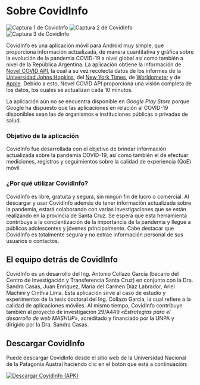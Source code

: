 # Sobre CovidInfo
![Captura 1 de CovidInfo](https://raw.githubusercontent.com/gispunpauarg/CovidInfoUNPA/master/Im%C3%A1genes/CovidInfo-1.png) 
![Captura 2 de CovidInfo](https://raw.githubusercontent.com/gispunpauarg/CovidInfoUNPA/master/Im%C3%A1genes/CovidInfo-2.png) 
![Captura 3 de CovidInfo](https://raw.githubusercontent.com/gispunpauarg/CovidInfoUNPA/master/Im%C3%A1genes/CovidInfo-3.png)

CovidInfo es una aplicación móvil para Android muy simple, que proporciona información actualizada, de manera cuantitativa y gráfica sobre la evolución de la pandemia COVID-19 a nivel global así como también a nivel de la República Argentina.
La aplicación obtiene la información de [Novel COVID API](https://disease.sh), la cual a su vez recolecta datos de los informes de la [Universidad Johns Hopkins](https://www.jhu.edu), del [New York Times](https://www.nytimes.com), de [Worldometer](https://www.worldometers.info) y de [Apple](https://www.apple.com). Debido a esto, Novel COVID API proporciona una visión completa de los datos, los cuales se actualizan cada 10 minutos.

La aplicación aún no se encuentra disponible en *Google Play Store* porque Google ha dispuesto que las aplicaciones en relación al COVID-19 disponibles sean las de organismos e instituciones públicas o privadas de salud.

### Objetivo de la aplicación
CovidInfo fue desarrollada con el objetivo de brindar información actualizada sobre la pandemia COVID-19, así como también el de efectuar mediciones, registros y seguimientos sobre la calidad de experiencia (QoE) móvil.

### ¿Por qué utilizar CovidInfo?
CovidInfo es libre, gratuita y segura, sin ningún fin de lucro o comercial. Al descargar y usar CovidInfo además de tener información actualizada sobre la pandemia, estará colaborando con varias investigaciones que se están realizando en la provincia de Santa Cruz. Se espera que esta herramienta contribuya a la concientización de la importancia de la pandemia y llegue a públicos adolescentes y jóvenes principalmente.
Cabe destacar que CovidInfo es totalmente segura y no extrae información personal de sus usuarios o contactos.

## El equipo detrás de CovidInfo
CovidInfo es un desarrollo del Ing. Antonio Collazo García (becario del Centro de Investigación y Transferencia Santa Cruz) en conjunto con la Dra. Sandra Casas, Juan Enriquez, María del Carmen Díaz Labrador, Ariel Machini y Cinthia Lima.
Esta aplicación sirve al caso de estudio y experimentos de la tesis doctoral del Ing. Collazo García, la cual refiere a la calidad de aplicaciones móviles. Al mismo tiempo, CovidInfo contribuye también al proyecto de investigación 29/A449 «*Estrategias para el desarrollo de web MASHUP*», acreditado y financiado por la UNPA y dirigido por la Dra. Sandra Casas.

## Descargar CovidInfo
Puede descargar CovidInfo desde el sitio web de la Universidad Nacional de la Patagonia Austral haciendo clic en el botón que está a continuación:

[![Descargar CovidInfo (APK)](https://raw.githubusercontent.com/gispunpauarg/CovidInfoUNPA/master/Im%C3%A1genes/CovidInfo_Descarga.png)](https://covidinfo.unpa.edu.ar)
